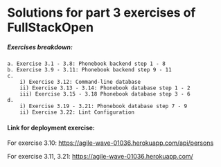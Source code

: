 # Solutions for part 3 exercises of FullStackOpen
##### Exercises breakdown:
    a. Exercise 3.1 - 3.8: Phonebook backend step 1 - 8
    b. Exercise 3.9 - 3.11: Phonebook backend step 9 - 11
    c. 
        i) Exercise 3.12: Command-line database
        ii) Exercise 3.13 - 3.14: Phonebook database step 1 - 2
        iii) Exercise 3.15 - 3.18 Phonebook database step 3 - 6
    d. 
        i) Exercise 3.19 - 3.21: Phonebook database step 7 - 9
        ii) Exercise 3.22: Lint Configuration

#### Link for deployment exercise: 
For exercise 3.10: https://agile-wave-01036.herokuapp.com/api/persons

For exercise 3.11, 3.21: https://agile-wave-01036.herokuapp.com/
